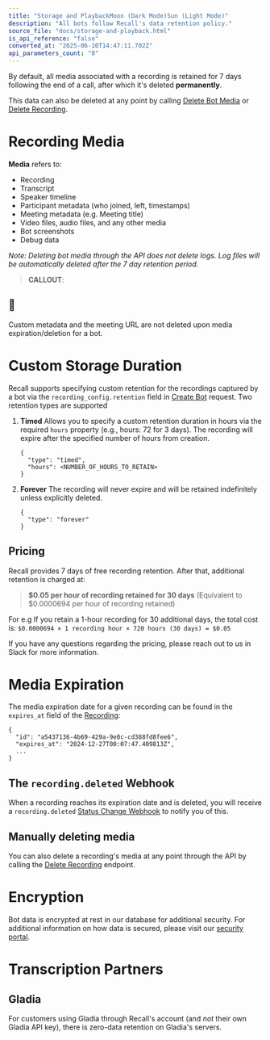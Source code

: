 ```yaml
---
title: "Storage and PlaybackMoon (Dark Mode)Sun (Light Mode)"
description: "All bots follow Recall's data retention policy."
source_file: "docs/storage-and-playback.html"
is_api_reference: "false"
converted_at: "2025-06-10T14:47:11.702Z"
api_parameters_count: "0"
---
```

By default, all media associated with a recording is retained for 7 days following the end of a call, after which it's deleted **permanently**.

This data can also be deleted at any point by calling [Delete Bot Media](/reference/bot_delete_media_create.md) or [Delete Recording](/reference/recording_destroy.md).

# Recording Media

[](#recording-media)

**Media** refers to:
- Recording
- Transcript
- Speaker timeline
- Participant metadata (who joined, left, timestamps)
- Meeting metadata (e.g. Meeting title)
- Video files, audio files, and any other media
- Bot screenshots
- Debug data

*Note: Deleting bot media through the API does not delete logs. Log files will be automatically deleted after the 7 day retention period.*

> **CALLOUT**:

## 📘

Custom metadata and the meeting URL are not deleted upon media expiration/deletion for a bot.

# Custom Storage Duration

[](#custom-storage-duration)

Recall supports specifying custom retention for the recordings captured by a bot via the `recording_config.retention` field in [Create Bot](/reference/bot_create.md) request. Two retention types are supported

1.  **Timed**
    Allows you to specify a custom retention duration in hours via the required `hours` property (e.g., hours: 72 for 3 days). The recording will expire after the specified number of hours from creation.
    ```
    {
      "type": "timed",
      "hours": <NUMBER_OF_HOURS_TO_RETAIN>
    }

    ```

2.  **Forever**
    The recording will never expire and will be retained indefinitely unless explicitly deleted.
    ```
    {
      "type": "forever"
    }

    ```


## Pricing

[](#pricing)

Recall provides 7 days of free recording retention. After that, additional retention is charged at:

> **$0.05 per hour of recording retained for 30 days**
> (Equivalent to $0.0000694 per hour of recording retained)

For e.g If you retain a 1-hour recording for 30 additional days, the total cost is:
`$0.0000694 × 1 recording hour × 720 hours (30 days) = $0.05`

If you have any questions regarding the pricing, please reach out to us in Slack for more information.

# Media Expiration

[](#media-expiration)

The media expiration date for a given recording can be found in the `expires_at` field of the [Recording](/reference/recording_retrieve.md):

```
{
  "id": "a5437136-4b69-429a-9e0c-cd388fd8fee6",
  "expires_at": "2024-12-27T00:07:47.409813Z",
  ...
}

```

## The `recording.deleted` Webhook

[](#the-recordingdeleted-webhook)

When a recording reaches its expiration date and is deleted, you will receive a `recording.deleted` [Status Change Webhook](/docs/status-change-webhooks.md) to notify you of this.

## Manually deleting media

[](#manually-deleting-media)

You can also delete a recording's media at any point through the API by calling the [Delete Recording](/reference/recording_destroy.md) endpoint.



# Encryption

[](#encryption)

Bot data is encrypted at rest in our database for additional security. For additional information on how data is secured, please visit our [security portal](https://security.recall.ai).



# Transcription Partners

[](#transcription-partners)

## Gladia

[](#gladia)

For customers using Gladia through Recall's account (and *not* their own Gladia API key), there is zero-data retention on Gladia's servers.
